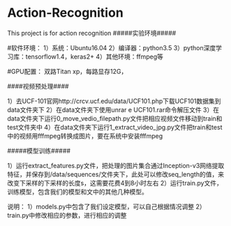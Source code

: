 # Action-Recognition
This project is for action recognition
#####实验环境#####

#软件环境：
1）系统：Ubuntu16.04
2）编译器：python3.5
3）python深度学习库：tensorflow1.4，keras2+
4）其他环境：ffmpeg等

#GPU配置：
双路Titan xp，每路显存12G，

####视频预处理####

1）去UCF-101官网http://crcv.ucf.edu/data/UCF101.php下载UCF101数据集到data文件夹下
2）在data文件夹下使用unrar e UCF101.rar命令解压文件
3）在data文件夹下运行0_move_vedio_filepath.py文件把相应视频文件移动到train和test文件夹中
4）在data文件夹下运行1_extract_video_jpg.py文件把train和test中的视频用fffmpeg转换成图片，要在系统中安装fffmpeg


#####模型训练#####

1）运行extract_features.py文件，把处理的图片集合通过Inception-v3网络提取特征，并保存到/data/sequences/文件夹下，此处可以修改seq_length的值，来改变下采样的下采样的长度s，这需要花费4到8小时左右
2）运行train.py文件，训练模型，包含我们的模型和文中的其他几种模型。

说明：
1）models.py中包含了我们设定模型，可以自己根据情况调整
2）train.py中修改相应的参数，进行相应的调整
